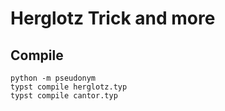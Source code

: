 # Herglotz Trick and more

## Compile

```shell
python -m pseudonym
typst compile herglotz.typ
typst compile cantor.typ
```
